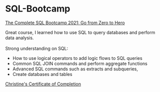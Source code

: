 # SQL-Bootcamp

<a href="https://www.udemy.com/share/101Whk2@FG5KV2JgcFcLe09CC3p/fRRHY1Q=/">The Complete SQL Bootcamp 2021: Go from Zero to Hero</a> <br>

Great course, I learned how to use SQL to query databases and perform data analysis. <br>
<br>
Strong understanding on SQL:
- How to use logical operators to add logic flows to SQL queries
- Common SQL JOIN commands and perform aggregate functions
- Advanced SQL commands such as extracts and subqueries, 
- Create databases and tables

<a href="https://www.udemy.com/certificate/UC-40b1ebef-bb3c-4491-9474-bcacc78c63d7/">Christine's Certificate of Completion</a> <br>


